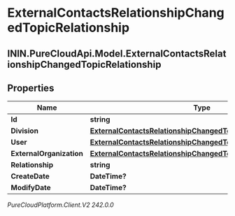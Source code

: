 # ExternalContactsRelationshipChangedTopicRelationship

## ININ.PureCloudApi.Model.ExternalContactsRelationshipChangedTopicRelationship

## Properties

|Name | Type | Description | Notes|
|------------ | ------------- | ------------- | -------------|
| **Id** | **string** |  | [optional] |
| **Division** | [**ExternalContactsRelationshipChangedTopicDivision**](ExternalContactsRelationshipChangedTopicDivision) |  | [optional] |
| **User** | [**ExternalContactsRelationshipChangedTopicUser**](ExternalContactsRelationshipChangedTopicUser) |  | [optional] |
| **ExternalOrganization** | [**ExternalContactsRelationshipChangedTopicExternalOrganization**](ExternalContactsRelationshipChangedTopicExternalOrganization) |  | [optional] |
| **Relationship** | **string** |  | [optional] |
| **CreateDate** | **DateTime?** |  | [optional] |
| **ModifyDate** | **DateTime?** |  | [optional] |



_PureCloudPlatform.Client.V2 242.0.0_
